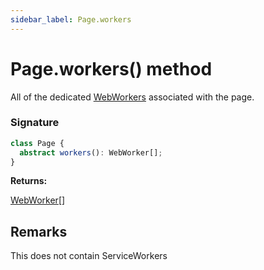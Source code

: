 ```yaml
---
sidebar_label: Page.workers
---
```


# Page.workers() method

All of the dedicated [WebWorkers](https://developer.mozilla.org/en-US/docs/Web/API/Web_Workers_API) associated with the page.

### Signature

```typescript
class Page {
  abstract workers(): WebWorker[];
}
```

**Returns:**

[WebWorker](./puppeteer.webworker.md)\[\]

## Remarks

This does not contain ServiceWorkers
